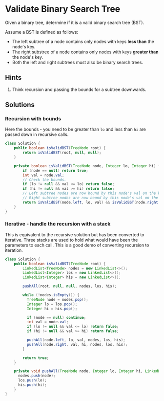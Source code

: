 # Validate Binary Search Tree

Given a binary tree, determine if it is a valid binary search tree (BST).

Assume a BST is defined as follows:

* The left subtree of a node contains only nodes with keys **less than**
  the node's key.
* The right substree of a node contains only nodes with keys **greater than**
  the node's key.
* Both the left and right subtrees must also be binary search trees.

## Hints

1. Think recursion and passing the bounds for a subtree downwards.

## Solutions

### Recursion with bounds

Here the bounds - you need to be greater than `lo` and less than `hi` are
passed down in recursive calls.

```java
class Solution {
    public boolean isValidBST(TreeNode root) {
        return isValidBST(root, null, null);
    }

    private boolean isValidBST(TreeNode node, Integer lo, Integer hi) {
        if (node == null) return true;
        int val = node.val;
        // Check the bounds.
        if (lo != null && val <= lo) return false;
        if (hi != null && val >= hi) return false;
        // Left subtree nodes are now bound by this node's val on the hi side.
        // Right subtree nodes are now bound by this node's val on the lo side.
        return isValidBST(node.left, lo, val) && isValidBST(node.right, val, hi);
    }
}
```

### Iterative - handle the recursion with a stack

This is equivalent to the recursive solution but has been converted to iterative.
Three stacks are used to hold what would have been the parameters to each call.
This is a good demo of converting recursion to iteration.

```java
class Solution {
    public boolean isValidBST(TreeNode root) {
        LinkedList<TreeNode> nodes = new LinkedList<>();
        LinkedList<Integer> los = new LinkedList<>();
        LinkedList<Integer> his = new LinkedList<>();

        pushAll(root, null, null, nodes, los, his);

        while (!nodes.isEmpty()) {
          TreeNode node = nodes.pop();
          Integer lo = los.pop();
          Integer hi = his.pop();

          if (node == null) continue;
          int val = node.val;
          if (lo != null && val <= lo) return false;
          if (hi != null && val >= hi) return false;

          pushAll(node.left, lo, val, nodes, los, his);
          pushAll(node.right, val, hi, nodes, los, his);
        }

        return true;
    }

    private void pushAll(TreeNode node, Integer lo, Integer hi, LinkedList<TreeNode> nodes, LinkedList<Integer> los, LinkedList<Integer> his) {
      nodes.push(node);
      los.push(lo);
      his.push(hi);
    }
}
```
